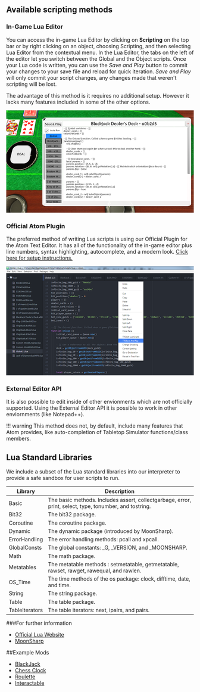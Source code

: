 ## Available scripting methods

### In-Game Lua Editor
You can access the in-game Lua Editor by clicking on **Scripting** on the top bar or by right clicking on an object, choosing Scripting, and then selecting Lua Editor from the contextual menu. In the Lua Editor, the tabs on the left of the editor let you switch between the Global and the Object scripts. Once your Lua code is written, you can use the *Save and Play* button to commit your changes to your save file and reload for quick iteration. *Save and Play* will only commit your script changes, any changes made that weren't scripting will be lost.

The advantage of this method is it requires no additional setup. However it lacks many features included in some of the other options.

![Overview](img/overview1.png)


### Official Atom Plugin
The preferred method of writing Lua scripts is using our Official Plugin for the Atom Text Editor. It has all of the functionality of the in-game editor plus line numbers, syntax highlighting, autocomplete, and a modern look. [Click here for setup instructions.](atom)

![Aton Plugin](img/overview2.png)


### External Editor API
It is also possible to edit inside of other envionments which are not officially supported. Using the External Editor API it is possible to work in other enviornments (like Notepad++).

!!! warning
	This method does not, by default, include many features that Atom provides, like auto-completion of Tabletop Simulator functions/class members.


## Lua Standard Libraries
We include a subset of the Lua standard libraries into our interpreter to provide a safe sandbox for user scripts to run.

Library | Description
--------- | ------------
Basic | The basic methods. Includes assert, collectgarbage, error, print, select, type, tonumber, and tostring.
Bit32 | The bit32 package.
Coroutine | The coroutine package.
Dynamic | The dynamic package (introduced by MoonSharp).
ErrorHandling | The error handling methods: pcall and xpcall.
GlobalConsts | The global constants: _G, _VERSION, and _MOONSHARP.
Math | The math package.
Metatables | The metatable methods : setmetatable, getmetatable, rawset, rawget, rawequal, and rawlen.
OS_Time | The time methods of the os package: clock, difftime, date, and time.
String | The string package.
Table | The table package.
TableIterators | The table iterators: next, ipairs, and pairs.

###For further information
* [Official Lua Website](http://www.lua.org/home.html)
* [MoonSharp](http://www.moonsharp.org/)


##Example Mods
* [BlackJack](http://steamcommunity.com/sharedfiles/filedetails/?id=620967608)
* [Chess Clock](http://steamcommunity.com/sharedfiles/filedetails/?id=659350499)
* [Roulette](http://steamcommunity.com/sharedfiles/filedetails/?id=659349425)
* [Interactable](http://steamcommunity.com/sharedfiles/filedetails/?id=737574536)
